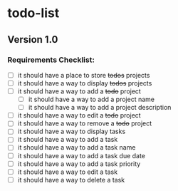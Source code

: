 # todo-list

## Version 1.0

### Requirements Checklist:

- [ ] it should have a place to store ~~todos~~ projects
- [ ] it should have a way to display ~~todos~~ projects
- [ ] it should have a way to add a ~~todo~~ project
  - [ ] it should have a way to add a project name
  - [ ] it should have a way to add a project description
- [ ] it should have a way to edit a ~~todo~~ project
- [ ] it should have a way to remove a ~~todo~~ project
- [ ] it should have a way to display tasks
- [ ] it should have a way to add a task
 - [ ] it should have a way to add a task name
 - [ ] it should have a way to add a task due date
 - [ ] it should have a way to add a task priority
- [ ] it should have a way to edit a task
- [ ] it should have a way to delete a task
